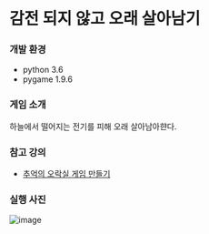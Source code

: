 # 감전 되지 않고 오래 살아남기

### 개발 환경
- python 3.6
- pygame 1.9.6

### 게임 소개
하늘에서 떨어지는 전기를 피해 오래 살아남아햔다.

### 참고 강의
- [추억의 오락실 게임 만들기](https://www.inflearn.com/course/%EB%82%98%EB%8F%84%EC%BD%94%EB%94%A9-%ED%8C%8C%EC%9D%B4%EC%8D%AC-%ED%99%9C%EC%9A%A9%ED%8E%B8-1)

### 실행 사진
![image](https://user-images.githubusercontent.com/87067974/149821858-e2ca9959-00d5-480c-9b98-f6024997c2c6.png)
